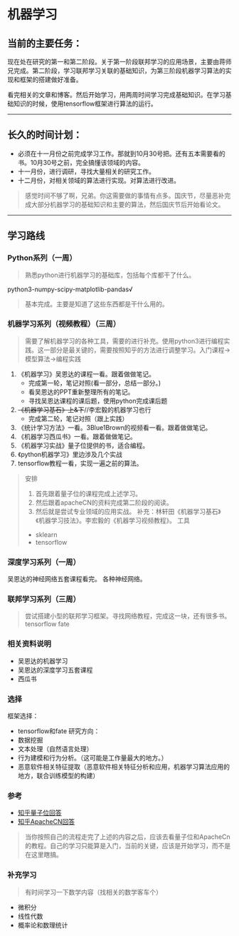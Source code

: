 # 机器学习
## 当前的主要任务：

现在处在研究的第一和第二阶段。关于第一阶段联邦学习的应用场景，主要由蒋师兄完成。第二阶段，学习联邦学习关联的基础知识，为第三阶段机器学习算法的实现和框架的搭建做好准备。

看完相关的文章和博客。然后开始学习，用两周时间学习完成基础知识。在学习基础知识的时候，使用tensorflow框架进行算法的运行。

-------------------
## 长久的时间计划：
* 必须在十一月份之前完成学习工作。那就到10月30号把。还有五本需要看的书。10月30号之前，完全搞懂该领域的内容。
* 十一月份，进行调研，寻找大量相关的研究工作。
* 十二月份，对相关领域的算法进行实现。对算法进行改进。

> 感觉时间不够了啊，兄弟。你这需要做的事情有点多。国庆节，尽量恶补完成大部分机器学习的基础知识和主要的算法，然后国庆节后开始看论文。

--------------
## 学习路线

### Python系列（一周）
> 熟悉python进行机器学习的基础库，包括每个库都干了什么。

python3-numpy-scipy-matplotlib-pandas√
> 基本完成。主要是知道了这些东西都是干什么用的。

### 机器学习系列（视频教程）（三周）
> 需要了解机器学习的各种工具，需要的进行补充。使用python3进行编程实践。这一部分是最关键的，需要按照知乎的方法进行调整学习。入门课程->模型算法->编程实践

1. 《机器学习》吴恩达的课程一看。跟着做做笔记。
   * 完成第一轮，笔记对照(看一部分，总结一部分。)
   * 看吴恩达的PPT重新整理所有的笔记。
   * 寻找吴恩达课程的课后题，使用python完成课后题
2. ~~《机器学习基石》上&下~~//李宏毅的机器学习也行
   * 完成第二轮，笔记对照（跟上实践）
3. 《统计学习方法》一看。3Blue1Brown的视频看一看。跟着做做笔记。
4. 《机器学习西瓜书》一看。跟着做做笔记。
5. 《机器学习实战》量子位提供的书，适合编程。
6. 《python机器学习》里边涉及几个实战
7. tensorflow教程一看，实现一遍之前的算法。

> 安排
> 1. 首先跟着量子位的课程完成上述学习。
> 2. 然后跟着apacheCN的资料完成第二阶段的阅读。
> 3. 然后就是尝试专业领域的应用实战。
> 补充：林轩田《机器学习基石》《机器学习技法》。李宏毅的《机器学习视频教程》。
工具
> * sklearn
> * tensorflow

### 深度学习系列（一周）
吴恩达的神经网络五套课程看完。
各种神经网络。

### 联邦学习系列（三周）
> 尝试搭建小型的联邦学习框架。寻找网络教程，完成这一块，还有很多书。
tensorflow
fate

### 相关资料说明
* 吴恩达的机器学习
* 吴恩达的深度学习五套课程
* 西瓜书

### 选择
框架选择：
* tensorflow和fate
研究方向：
* 数据挖掘
* 文本处理（自然语言处理）
* 行为建模和行为分析。（这可能是工作量最大的地方。）
* 恶意软件相关特征提取（恶意软件相关特征分析和应用，机器学习算法应用的地方，联合训练模型的构建）

### 参考
* [知乎量子位回答](https://zhuanlan.zhihu.com/p/37349519)
* [知乎ApacheCN回答](https://www.zhihu.com/question/20691338/answer/248678328)
> 当你按照自己的流程走完了上述的内容之后，应该去看量子位和ApacheCn的教程。自己的学习只能算是入门，当前的关键，应该是开始学习，而不是在这里瞎搞。

### 补充学习

> 有时间学习一下数学内容（找相关的数学客车个）

* 微积分
* 线性代数
* 概率论和数理统计